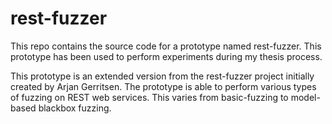 # rest-fuzzer

This repo contains the source code for a prototype named rest-fuzzer. This prototype has been used to perform experiments during my thesis process. 

This prototype is an extended version from the rest-fuzzer project initially created by Arjan Gerritsen. The prototype is able to perform various types of fuzzing on REST web services. This varies from basic-fuzzing to model-based blackbox fuzzing.
